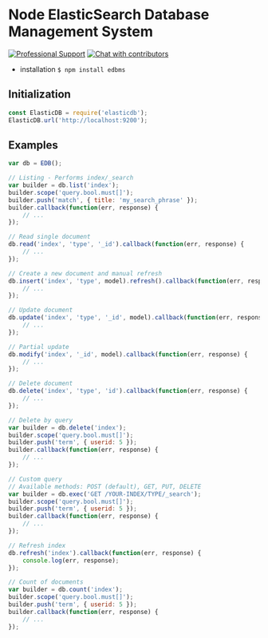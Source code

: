 # Node ElasticSearch Database Management System

[![Professional Support](https://www.totaljs.com/img/badge-support.svg)](https://www.totaljs.com/support/) [![Chat with contributors](https://www.totaljs.com/img/badge-chat.svg)](https://messenger.totaljs.com)

- installation `$ npm install edbms`

## Initialization

```javascript
const ElasticDB = require('elasticdb');
ElasticDB.url('http://localhost:9200');
```

## Examples

```javascript
var db = EDB();

// Listing - Performs index/_search
var builder = db.list('index');
builder.scope('query.bool.must[]');
builder.push('match', { title: 'my_search_phrase' });
builder.callback(function(err, response) {
    // ...
});

// Read single document
db.read('index', 'type', '_id').callback(function(err, response) {
    // ...
});

// Create a new document and manual refresh
db.insert('index', 'type', model).refresh().callback(function(err, response) {
    // ...
});

// Update document
db.update('index', 'type', '_id', model).callback(function(err, response) {
    // ...
});

// Partial update
db.modify('index', '_id', model).callback(function(err, response) {
    // ...
});

// Delete document
db.delete('index', 'type', 'id').callback(function(err, response) {
    // ...
});

// Delete by query
var builder = db.delete('index');
builder.scope('query.bool.must[]');
builder.push('term', { userid: 5 });
builder.callback(function(err, response) {
    // ...
});

// Custom query
// Available methods: POST (default), GET, PUT, DELETE
var builder = db.exec('GET /YOUR-INDEX/TYPE/_search');
builder.scope('query.bool.must[]');
builder.push('term', { userid: 5 });
builder.callback(function(err, response) {
    // ...
});

// Refresh index
db.refresh('index').callback(function(err, response) {
    console.log(err, response);
});

// Count of documents
var builder = db.count('index');
builder.scope('query.bool.must[]');
builder.push('term', { userid: 5 });
builder.callback(function(err, response) {
    // ...
});
```
